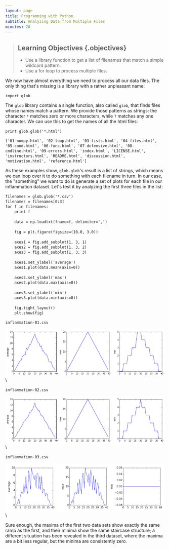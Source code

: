 ```yaml
---
layout: page
title: Programming with Python
subtitle: Analyzing Data from Multiple Files
minutes: 20
---
```

> ## Learning Objectives {.objectives}
>
> *   Use a library function to get a list of filenames that match a simple wildcard pattern.
> *   Use a for loop to process multiple files.

We now have almost everything we need to process all our data files.
The only thing that's missing is a library with a rather unpleasant name:

~~~ {.python}
import glob
~~~

The `glob` library contains a single function, also called `glob`,
that finds files whose names match a pattern.
We provide those patterns as strings:
the character `*` matches zero or more characters,
while `?` matches any one character.
We can use this to get the names of all the html files:

~~~ {.python}
print glob.glob('*.html')
~~~

~~~ {.output}
['01-numpy.html', '02-loop.html', '03-lists.html', '04-files.html', '05-cond.html', '06-func.html', '07-defensive.html', '08-cmdline.html', '09-errors.html', 'index.html', 'LICENSE.html', 'instructors.html', 'README.html', 'discussion.html', 'motivation.html', 'reference.html']
~~~

As these examples show,
`glob.glob`'s result is a list of strings,
which means we can loop over it
to do something with each filename in turn.
In our case,
the "something" we want to do is generate a set of plots for each file in our inflammation dataset.
Let's test it by analyzing the first three files in the list:

~~~ {.python}
filenames = glob.glob('*.csv')
filenames = filenames[0:3]
for f in filenames:
    print f

    data = np.loadtxt(fname=f, delimiter=',')

    fig = plt.figure(figsize=(10.0, 3.0))

    axes1 = fig.add_subplot(1, 3, 1)
    axes2 = fig.add_subplot(1, 3, 2)
    axes3 = fig.add_subplot(1, 3, 3)

    axes1.set_ylabel('average')
    axes1.plot(data.mean(axis=0))

    axes2.set_ylabel('max')
    axes2.plot(data.max(axis=0))

    axes3.set_ylabel('min')
    axes3.plot(data.min(axis=0))

    fig.tight_layout()
    plt.show(fig)
~~~

~~~ {.output}
inflammation-01.csv
~~~

![Analysis of inflammation-01.csv](fig/03-loop_49_1.png)\


~~~ {.output}
inflammation-02.csv
~~~

![Analysis of inflammation-02.csv](fig/03-loop_49_3.png)\


~~~ {.output}
inflammation-03.csv
~~~

![Analysis of inflammation-03.csv](fig/03-loop_49_5.png)\

Sure enough,
the maxima of the first two data sets show exactly the same ramp as the first,
and their minima show the same staircase structure;
a different situation has been revealed in the third dataset,
where the maxima are a bit less regular, but the minima are consistently zero.
